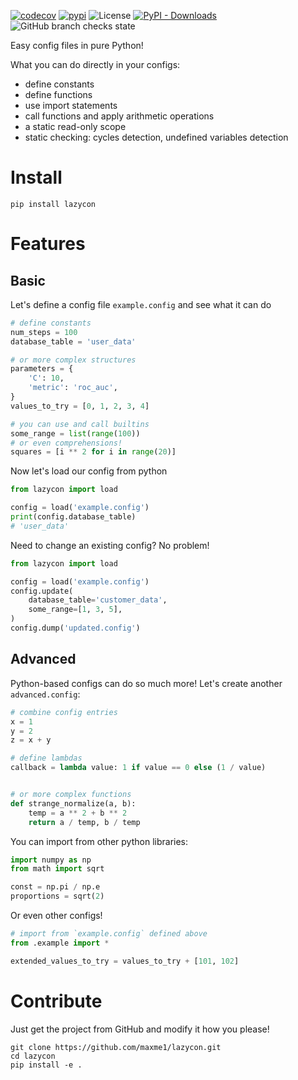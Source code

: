 [![codecov](https://codecov.io/gh/maxme1/lazycon/branch/master/graph/badge.svg)](https://codecov.io/gh/maxme1/lazycon)
[![pypi](https://img.shields.io/pypi/v/lazycon?logo=pypi&label=PyPi)](https://pypi.org/project/lazycon/)
![License](https://img.shields.io/github/license/maxme1/lazycon)
[![PyPI - Downloads](https://img.shields.io/pypi/dd/lazycon)](https://pypi.org/project/lazycon/)
![GitHub branch checks state](https://img.shields.io/github/checks-status/maxme1/lazycon/master)

Easy config files in pure Python!

What you can do directly in your configs:

- define constants
- define functions
- use import statements
- call functions and apply arithmetic operations
- a static read-only scope
- static checking: cycles detection, undefined variables detection

# Install

```shell
pip install lazycon
```

# Features

## Basic

Let's define a config file `example.config` and see what it can do

```python
# define constants
num_steps = 100
database_table = 'user_data'

# or more complex structures
parameters = {
    'C': 10,
    'metric': 'roc_auc',
}
values_to_try = [0, 1, 2, 3, 4]

# you can use and call builtins
some_range = list(range(100))
# or even comprehensions!
squares = [i ** 2 for i in range(20)]
```

Now let's load our config from python

```python
from lazycon import load

config = load('example.config')
print(config.database_table)
# 'user_data'
```

Need to change an existing config? No problem!

```python
from lazycon import load

config = load('example.config')
config.update(
    database_table='customer_data',
    some_range=[1, 3, 5],
)
config.dump('updated.config')
```

## Advanced

Python-based configs can do so much more! Let's create another `advanced.config`:

```python
# combine config entries
x = 1
y = 2
z = x + y

# define lambdas
callback = lambda value: 1 if value == 0 else (1 / value)


# or more complex functions
def strange_normalize(a, b):
    temp = a ** 2 + b ** 2
    return a / temp, b / temp
```

You can import from other python libraries:

```python
import numpy as np
from math import sqrt

const = np.pi / np.e
proportions = sqrt(2)
```

Or even other configs!

```python
# import from `example.config` defined above
from .example import *

extended_values_to_try = values_to_try + [101, 102]
```

# Contribute

Just get the project from GitHub and modify it how you please!

```shell
git clone https://github.com/maxme1/lazycon.git
cd lazycon
pip install -e .
```

